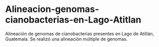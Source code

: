 # Alineacion-genomas-cianobacterias-en-Lago-Atitlan
Alineación de genomas de cianobacterias presentes en Lago de Atitlán, Guatemala. Se realizó una alineación múltiple de genomas.
